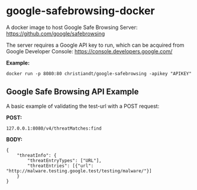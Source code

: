 # google-safebrowsing-docker
A docker image to host Google Safe Browsing Server: https://github.com/google/safebrowsing

The server requires a Google API key to run, which can be acquired from Google Developer Console: https://console.developers.google.com/

**Example:**  
```
docker run -p 8080:80 christiandt/google-safebrowsing -apikey "APIKEY"
```


## Google Safe Browsing API Example
A basic example of validating the test-url with a POST request:

**POST:**   
```
127.0.0.1:8080/v4/threatMatches:find
```

**BODY:**  
```
{
    "threatInfo": {
        "threatEntryTypes": ["URL"],
        "threatEntries": [{"url": "http://malware.testing.google.test/testing/malware/"}]
    }
}
```
